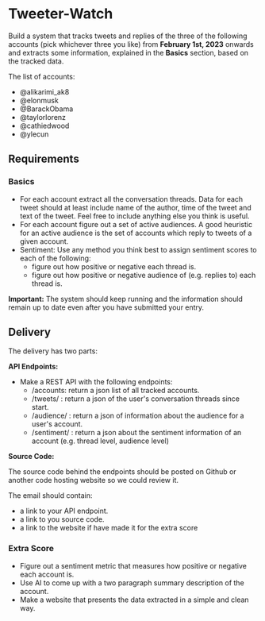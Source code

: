 # Tweeter-Watch

Build a system that tracks tweets and replies of the three of the following
accounts (pick whichever three you like) from **February 1st, 2023** onwards and
extracts some information, explained in the **Basics** section, based on the
tracked data.

The list of accounts:

- @alikarimi_ak8
- @elonmusk
- @BarackObama
- @taylorlorenz
- @cathiedwood
- @ylecun

## Requirements

### Basics

- For each account extract all the conversation threads. Data for each tweet
should at least include name of the author, time of the tweet and
text of the tweet. Feel free to include anything else you think is useful.
- For each account figure out a set of active audiences. A good heuristic for an active
audience is the set of accounts which reply to tweets of a given account.
- Sentiment:
Use any method you think best to assign sentiment scores to each of the following:
    - figure out how positive or negative each thread is.
    - figure out how positive or negative audience of (e.g. replies to) each thread is.

**Important:** The system should keep running and the information should remain up to date even after you have submitted your entry.

## Delivery

The delivery has two parts:

**API Endpoints:**

- Make a REST API with the following endpoints:
    - /accounts: return a json list of all tracked accounts.
    - /tweets/<twitter-handle> : return a json of the user's conversation threads since start.
    - /audience/<twitter-handle> : return a json of information about the audience for a user's account.
    - /sentiment/<twitter-handle> : return a json about the sentiment information of an account (e.g. thread level, audience level)

**Source Code:**

The source code behind the endpoints should be posted on Github or another code hosting website so we could review it.

The email should contain:

- a link to your API endpoint.
- a link to you source code.
- a link to the website if have made it for the extra score

### Extra Score

- Figure out a sentiment metric that measures how positive or negative each account is.
- Use AI to come up with a two paragraph summary description of the account.
- Make a website that presents the data extracted in a simple and clean way.
